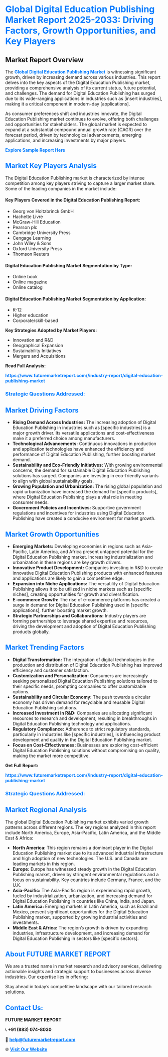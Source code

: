 <h1 style="color: #007BFF;">Global Digital Education Publishing Market Report 2025-2033: Driving Factors, Growth Opportunities, and Key Players</h1>

<section id="overview">
<h2>Market Report Overview</h2>
<p>The <a href="https://www.futuremarketreport.com//industry-report/digital-education-publishing-market" style="color: #007BFF; text-decoration: none;"><strong>Global Digital Education Publishing Market</strong></a> is witnessing significant growth, driven by increasing demand across various industries. This report delves into the key aspects of the Digital Education Publishing market, providing a comprehensive analysis of its current status, future potential, and challenges. The demand for Digital Education Publishing has surged due to its wide-ranging applications in industries such as [insert industries], making it a critical component in modern-day [applications].</p>
<p>As consumer preferences shift and industries innovate, the Digital Education Publishing market continues to evolve, offering both challenges and opportunities for stakeholders. The global market is expected to expand at a substantial compound annual growth rate (CAGR) over the forecast period, driven by technological advancements, emerging applications, and increasing investments by major players.</p>
</section>

<section id="overview">
<p><a href="https://www.futuremarketreport.com//request-sample/reportId=56748" style="color: #007BFF; text-decoration: none;"><strong>Explore Sample Report Here</strong></a></p>
</section>

<section id="key-players">
<h2 style="color: #007BFF;">Market Key Players Analysis</h2>
<p>The Digital Education Publishing market is characterized by intense competition among key players striving to capture a larger market share. Some of the leading companies in the market include:</p>
<h4>Key Players Covered in the Digital Education Publishing Report:</h4>
<ul><li>Georg von Holtzbrinck GmbH</li><li>Hachette Livre</li><li>McGraw-Hill Education</li><li>Pearson plc</li><li>Cambridge University Press</li><li>Cengage Learning</li><li>John Wiley &amp; Sons</li><li>Oxford University Press</li><li>Thomson Reuters</li></ul>
<h4>Digital Education Publishing Market Segmentation by Type:</h4>
<ul><li>Online book</li><li>Online magazine</li><li>Online catalog</li></ul>

<h4>Digital Education Publishing Market Segmentation by Application:</h4>
<ul><li>K-12</li><li>Higher education</li><li>Corporate/skill-based</li></ul>
<p><strong>Key Strategies Adopted by Market Players:</strong></p>
<ul>
<li>Innovation and R&D</li>
<li>Geographical Expansion</li>
<li>Sustainability Initiatives</li>
<li>Mergers and Acquisitions</li>
</ul>
</section>

<section>
<p><strong>Read Full Analysis: </strong></p><a href="https://www.futuremarketreport.com//industry-report/digital-education-publishing-market" style="color: #007BFF; text-decoration: none;"><strong>https://www.futuremarketreport.com//industry-report/digital-education-publishing-market</strong></a>
<h3 style="color: #007BFF;">Strategic Questions Addressed:</h3>
</section>

<section id="driving-factors">
<h2 style="color: #007BFF;">Market Driving Factors</h2>
<ul>
<li><strong>Rising Demand Across Industries:</strong> The increasing adoption of Digital Education Publishing in industries such as [specific industries] is a major growth driver. Its versatile applications and cost-effectiveness make it a preferred choice among manufacturers.</li>
<li><strong>Technological Advancements:</strong> Continuous innovations in production and application technologies have enhanced the efficiency and performance of Digital Education Publishing, further boosting market demand.</li>
<li><strong>Sustainability and Eco-Friendly Initiatives:</strong> With growing environmental concerns, the demand for sustainable Digital Education Publishing solutions has surged. Companies are investing in eco-friendly variants to align with global sustainability goals.</li>
<li><strong>Growing Population and Urbanization:</strong> The rising global population and rapid urbanization have increased the demand for [specific products], where Digital Education Publishing plays a vital role in meeting consumer needs.</li>
<li><strong>Government Policies and Incentives:</strong> Supportive government regulations and incentives for industries using Digital Education Publishing have created a conducive environment for market growth.</li>
</ul>
</section>

<section id="growth-opportunities">
<h2 style="color: #007BFF;">Market Growth Opportunities</h2>
<ul>
<li><strong>Emerging Markets:</strong> Developing economies in regions such as Asia-Pacific, Latin America, and Africa present untapped potential for the Digital Education Publishing market. Increasing industrialization and urbanization in these regions are key growth drivers.</li>
<li><strong>Innovative Product Development:</strong> Companies investing in R&D to create innovative Digital Education Publishing products with enhanced features and applications are likely to gain a competitive edge.</li>
<li><strong>Expansion into Niche Applications:</strong> The versatility of Digital Education Publishing allows it to be utilized in niche markets such as [specific niches], creating opportunities for growth and diversification.</li>
<li><strong>E-commerce Growth:</strong> The rise of e-commerce platforms has created a surge in demand for Digital Education Publishing used in [specific applications], further boosting market growth.</li>
<li><strong>Strategic Partnerships and Collaborations:</strong> Industry players are forming partnerships to leverage shared expertise and resources, driving the development and adoption of Digital Education Publishing products globally.</li>
</ul>
</section>

<section id="trending-factors">
<h2 style="color: #007BFF;">Market Trending Factors</h2>
<ul>
<li><strong>Digital Transformation:</strong> The integration of digital technologies in the production and distribution of Digital Education Publishing has improved efficiency and customer satisfaction.</li>
<li><strong>Customization and Personalization:</strong> Consumers are increasingly seeking personalized Digital Education Publishing solutions tailored to their specific needs, prompting companies to offer customizable options.</li>
<li><strong>Sustainability and Circular Economy:</strong> The push towards a circular economy has driven demand for recyclable and reusable Digital Education Publishing solutions.</li>
<li><strong>Increased Investment in R&D:</strong> Companies are allocating significant resources to research and development, resulting in breakthroughs in Digital Education Publishing technology and applications.</li>
<li><strong>Regulatory Compliance:</strong> Adherence to strict regulatory standards, particularly in industries like [specific industries], is influencing product development and quality in the Digital Education Publishing market.</li>
<li><strong>Focus on Cost-Effectiveness:</strong> Businesses are exploring cost-efficient Digital Education Publishing solutions without compromising on quality, making the market more competitive.</li>
</ul>
</section>

<section>
<p><strong>Get Full Report: </strong></p><a href="https://www.futuremarketreport.com//industry-report/digital-education-publishing-market" style="color: #007BFF; text-decoration: none;"><strong>https://www.futuremarketreport.com//industry-report/digital-education-publishing-market</strong></a>
<h3 style="color: #007BFF;">Strategic Questions Addressed:</h3>
</section>


<section id="regional-analysis">
<h2 style="color: #007BFF;">Market Regional Analysis</h2>
<p>The global Digital Education Publishing market exhibits varied growth patterns across different regions. The key regions analyzed in this report include North America, Europe, Asia-Pacific, Latin America, and the Middle East & Africa:</p>
<ul>
<li><strong>North America:</strong> This region remains a dominant player in the Digital Education Publishing market due to its advanced industrial infrastructure and high adoption of new technologies. The U.S. and Canada are leading markets in this region.</li>
<li><strong>Europe:</strong> Europe has witnessed steady growth in the Digital Education Publishing market, driven by stringent environmental regulations and a focus on sustainability. Key countries include Germany, France, and the U.K.</li>
<li><strong>Asia-Pacific:</strong> The Asia-Pacific region is experiencing rapid growth, fueled by industrialization, urbanization, and increasing demand for Digital Education Publishing in countries like China, India, and Japan.</li>
<li><strong>Latin America:</strong> Emerging markets in Latin America, such as Brazil and Mexico, present significant opportunities for the Digital Education Publishing market, supported by growing industrial activities and investments.</li>
<li><strong>Middle East & Africa:</strong> The region’s growth is driven by expanding industries, infrastructure development, and increasing demand for Digital Education Publishing in sectors like [specific sectors].</li>
</ul>
</section>

<footer>
<h2 style="color: #007BFF;">About FUTURE MARKET REPORT</h2>
<p>We are a trusted name in market research and advisory services, delivering actionable insights and strategic support to businesses across diverse industries. Our expertise lies in offering:</p>

<p>Stay ahead in today’s competitive landscape with our tailored research solutions.</p>

<h2 style="color: #007BFF;">Contact Us:</h2>
<p><strong>FUTURE MARKET REPORT</strong></p>
<p>📞 <strong>+91 (883) 074-8030</strong></p>
<p>📧 <strong><a href="mailto:help@futuremarketreport.com" style="color: #007BFF;">help@futuremarketreport.com</a></strong></p>
<p>🌐 <strong><a href="https://www.futuremarketreport.com/" style="color: #007BFF;">Visit Our Website</a></strong></p>
</footer>